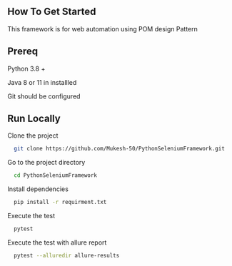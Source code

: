 
## How To Get Started

This framework is for web automation using POM design Pattern


## Prereq

Python 3.8 +

Java 8 or 11 in installled

Git should be configured






## Run Locally

Clone the project

```bash
  git clone https://github.com/Mukesh-50/PythonSeleniumFramework.git
```

Go to the project directory

```bash
  cd PythonSeleniumFramework
```

Install dependencies

```bash
  pip install -r requirment.txt
```

Execute the test

```bash
  pytest
```

Execute the test with allure report

```bash
  pytest --alluredir allure-results 
```
